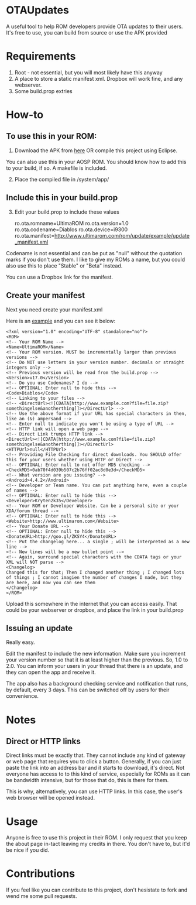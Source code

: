# OTAUpdates


A useful tool to help ROM developers provide OTA updates to their users. It's free to use, you can build from source or use the APK provided

# Requirements


1. Root - not essential, but you will most likely have this anyway
2. A place to store a static manifest xml. Dropbox will work fine, and any webserver.
3. Some build.prop extries

# How-to

## To use this in your ROM:

1. Download the APK from [here](https://raw.githubusercontent.com/Kryten2k35/OTAUpdates/master/dist/OTAUpdates_1.0.apk]) OR compile this project using Eclipse. 

  You can also use this in your AOSP ROM. You should know how to add this to your build, if so. A makefile is included.
  
2. Place the compiled file in /system/app/

## Include this in your build.prop

3. Edit your build.prop to include these values

    
    ro.ota.romname=UltimaROM
    ro.ota.version=1.0
    ro.ota.codename=Diablos
    ro.ota.device=i9300
    ro.ota.manifest=http://www.ultimarom.com/rom/update/example/update_manifest.xml

  Codename is not essential and can be put as "null" without the quotation marks if you don't use them. I like to give my ROMs a name, but you could also use this to place "Stable" or "Beta" instead.

  You can use a Dropbox link for the manifest.
  
## Create your manifest

Next you need create your manifest.xml

Here is an [example](http://www.ultimarom.com/rom/update/example/update_manifest.xml) and you can see it below:

    <?xml version="1.0" encoding="UTF-8" standalone="no"?>
    <ROM>
    <!-- Your ROM Name -->
    <Name>UltimaROM</Name>
    <!-- Your ROM version. MUST be incrementally larger than previous versions -->
    <!-- Do NOT use letters in your version number. decimals or straight integers only -->
    <!-- Previous version will be read from the build.prop -->
    <Version>v17.0</Version>
    <!-- Do you use Codenames? I do -->
    <!-- OPTIONAL: Enter null to hide this -->
    <Code>Diablos</Code>
    <!-- Linking to your files -->
    <!-- <DirectUrl><![CDATA[http://www.example.com?file=file.zip?somethingelse&anotherthing]]></DirectUrl> -->
    <!-- Use the above format if your URL has special characters in then, like an (&) ampersand -->
    <!-- Enter null to indicate you won't be using a type of URL -->
    <!-- HTTP link will open a web page -->
    <!-- Direct Link trumps HTTP link -->
    <DirectUrl><![CDATA[http://www.example.com?file=file.zip?somethingelse&anotherthing]]></DirectUrl>
    <HTTPUrl>null</HTTPUrl>
    <!-- Providing File Checking for direct downloads. You SHOULD offer this for your users whether using HTTP or Direct -->
    <!-- OPTIONAL: Enter null to not offer MD5 checking -->
    <CheckMD5>0ab70f4d039b507c2b76ff02ac8d0e3d</CheckMD5>
    <!-- What version are you issuing? -->
    <Android>4.4.2</Android>
    <!-- Developer or Team name. You can put anything here, even a couple of names -->
    <!-- OPTIONAL: Enter null to hide this -->
    <Developer>Kryten2k35</Developer>
    <!-- Your ROM or Developer Website. Can be a personal site or your XDA/forum thread -->
    <!-- OPTIONAL: Enter null to hide this -->
    <Website>http://www.ultimarom.com</Website>
    <!-- Your Donate URL -->
    <!-- OPTIONAL: Enter null to hide this -->
    <DonateURL>http://goo.gl/ZKSY4</DonateURL>
    <!-- Put the changelog here... a single ; will be interpreted as a new line -->
    <!-- New lines will be a new bullet point -->
    <!-- Again, surround special characters with the CDATA tags or your XML will NOT parse -->
    <Changelog>
    Changed this for that; Then I changed another thing ; I changed lots of things ; I cannot imagien the number of changes I made, but they are here, and now you can see them
    </Changelog>
    </ROM>

Upload this somewhere in the internet that you can access easily. That could be your webserver or dropbox, and place the link in your build.prop

## Issuing an update
Really easy. 

Edit the manifest to include the new information. Make sure you increment your version number so that it is at least higher than the previous. So, 1.0 to 2.0. You can inform your users in your thread that there is an update, and they can open the app and receive it. 

The app also has a background checking service and notification that runs, by default, every 3 days. This can be switched off by users for their convenience.

# Notes
## Direct or HTTP links
Direct links must be exactly that. They cannot include any kind of gateway or web page that requires you to click a button. Generally, if you can just paste the link into an address bar and it starts to download, it's direct. Not everyone has access to to this kind of service, especially for ROMs as it can be bandwidth intensive, but for those that do, this is there for them.

This is why, alternatively, you can use HTTP links. In this case, the user's web browser will be opened instead.

# Usage

Anyone is free to use this project in their ROM. I only request that you keep the about page in-tact leaving my credits in there. You don't have to, but it'd be nice if you did.

# Contributions

If you feel like you can contribute to this project, don't hesistate to fork and wend me some pull requests.